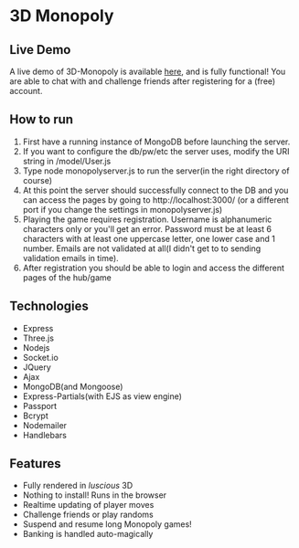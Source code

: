 3D Monopoly
=======

Live Demo
-----------
A live demo of 3D-Monopoly is available [here](http://octo.vgmoose.com:3000), and is fully functional! You are able to chat with and challenge friends after registering for a (free) account.

How to run
-----------
1) First have a running instance of MongoDB before launching the server.
2) If you want to configure the db/pw/etc the server uses, modify the URI string in /model/User.js
3) Type node monopolyserver.js to run the server(in the right directory of course)
4) At this point the server should successfully connect to the DB and you can access the pages by going to http://localhost:3000/ (or a different port if you change the settings in monopolyserver.js)
5) Playing the game requires registration. Username is alphanumeric characters only or you'll get an error. Password must be at least 6 characters with at least one uppercase letter, one lower case and 1 number. Emails are not validated at all(I didn't get to to sending validation emails in time). 
6) After registration you should be able to login and access the different pages of the hub/game

Technologies
-----------
  * Express
  * Three.js
  * Nodejs
  * Socket.io
  * JQuery
  * Ajax
  * MongoDB(and Mongoose)
  * Express-Partials(with EJS as view engine)
  * Passport
  * Bcrypt
  * Nodemailer
  * Handlebars
  
Features
-----------
  * Fully rendered in *luscious* 3D
  * Nothing to install! Runs in the browser
  * Realtime updating of player moves
  * Challenge friends or play randoms
  * Suspend and resume long Monopoly games!
  * Banking is handled auto-magically
  

